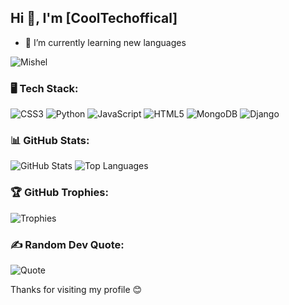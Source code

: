 ## Hi 👋, I'm [CoolTechoffical]
- 🌱 I’m currently learning new languages

</pre>
<p align="left">
  <img src="https://komarev.com/ghpvc/?username=Mishel-Tg&label=Profile%20views&color=129e00&style=plastic" alt="Mishel" />
</p>

### 🖥️ Tech Stack:
![CSS3](https://img.shields.io/badge/-CSS3-1572B6?style=flat-square&logo=css3)
![Python](https://img.shields.io/badge/-Python-3776AB?style=flat-square&logo=python)
![JavaScript](https://img.shields.io/badge/-JavaScript-F7DF1E?style=flat-square&logo=javascript)
![HTML5](https://img.shields.io/badge/-HTML5-E34F26?style=flat-square&logo=html5)
![MongoDB](https://img.shields.io/badge/-MongoDB-47A248?style=flat-square&logo=mongodb)
![Django](https://img.shields.io/badge/-Django-092E20?style=flat-square&logo=django)

### 📊 GitHub Stats:
![GitHub Stats](https://github-readme-stats.vercel.app/api?username=CoolTechoffical&show_icons=true&theme=dark)
![Top Languages](https://github-readme-stats.vercel.app/api/top-langs/?username=CoolTechoffical&layout=compact&theme=dark)

### 🏆 GitHub Trophies:
![Trophies](https://github-profile-trophy.vercel.app/?username=CoolTechoffical&theme=darkhub)

### ✍️ Random Dev Quote:
![Quote](https://quotes-github-readme.vercel.app/api?type=horizontal&theme=dark)

Thanks for visiting my profile 😊
